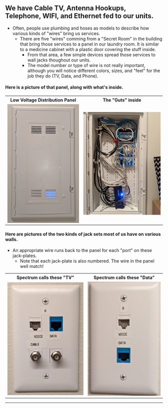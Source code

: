 ## We have Cable TV, Antenna Hookups, Telephone, WIFI, and Ethernet fed to our units.
-  Often, people use plumbing and hoses as models to describe how various kinds of "wires" bring us services.
	-  There are five "wires" comming from a "Secret Room" in the building that bring those services to a panel in our laundry room.  It is similar to a medicine cabinet with a plastic door covering the stuff inside.
		-  From that area, a few simple devices spread those services to wall jacks thoughout our units.
  		-  The model number or type of wire is not really important, although you will notice different colors, sizes, and "feel" for the job they do (TV, Data, and Phone).
#### Here is a picture of that panel, along with what's inside.
<table>
	<tr>
		<th>Low Voltage Distribution Panel</th>
		<th>The "Guts" inside</th>
	</tr>	
	<tr> 
		<td>
			<img src="./Panel-2.jpg">
		</td>
		<td>
			<img src="./Panel-1.jpg">
		</td>
	</tr>
</table>
		
#### Here are pictures of the two kinds of jack sets most of us have on various walls.	 
-  An appropriate wire runs back to the panel for each "port" on these jack-plates.
   -  Note that each jack-plate is also numbered.  The wire in the panel well match!
<table>
	<tr>
		<th>Spectrum calls these "TV"</th>
		<th>Spectrum calls these "Data"</th>
	</tr>	
	<tr> 
		<td>
			<img src="./TV-Jacks.jpg">
		</td>
		<td>
			<img src="./Data-Jacks.jpg">
		</td>
	</tr>
</table>
	 
   
   * * *

